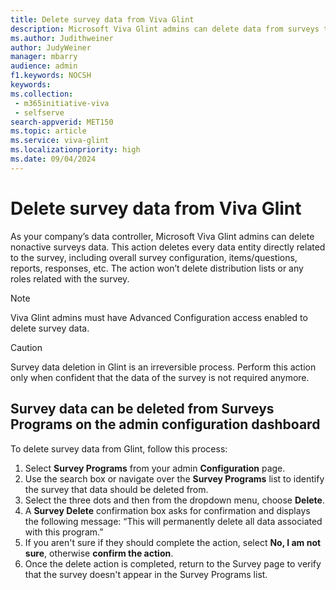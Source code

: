 ```yaml
---
title: Delete survey data from Viva Glint
description: Microsoft Viva Glint admins can delete data from surveys that are no longer active.  
ms.author: Judithweiner
author: JudyWeiner
manager: mbarry
audience: admin
f1.keywords: NOCSH
keywords: 
ms.collection: 
 - m365initiative-viva
 - selfserve
search-appverid: MET150
ms.topic: article
ms.service: viva-glint 
ms.localizationpriority: high 
ms.date: 09/04/2024
---
```


# Delete survey data from Viva Glint

As your company’s data controller, Microsoft Viva Glint admins can delete nonactive surveys data. This action deletes every data entity directly related to the survey, including overall survey configuration, items/questions, reports, responses, etc.
The action won’t delete distribution lists or any roles related with the survey. 

> [!NOTE]
> Viva Glint admins must have Advanced Configuration access enabled to delete survey data.

> [!CAUTION]
> Survey data deletion in Glint is an irreversible process. Perform this action only when confident that the data of the survey is not required anymore. 

## Survey data can be deleted from Surveys Programs on the admin configuration dashboard 
To delete survey data from Glint, follow this process:
1.	Select **Survey Programs** from your admin **Configuration** page. 
1.	Use the search box or navigate over the **Survey Programs** list to identify the survey that data should be deleted from. 
1.	Select the three dots and then from the dropdown menu, choose **Delete**.
1.	A **Survey Delete** confirmation box asks for confirmation and displays the following message: “This will permanently delete all data associated with this program.”
1.	If you aren't sure if they should complete the action, select **No, I am not sure**, otherwise **confirm the action**. 
1.	Once the delete action is completed, return to the Survey page to verify that the survey doesn't appear in the Survey Programs list.
